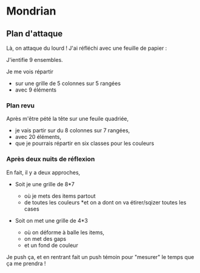 # Mondrian

## Plan d'attaque

Là, on attaque du lourd ! J'ai réfléchi avec une feuille de papier :

J'ientifie 9 ensembles.

Je me vois répartir 
 * sur une grille de 5 colonnes sur 5 rangées
 * avec 9 éléments

### Plan revu

Après m'être pété la tête sur une feuile quadriée, 

* je vais partir sur du 8 colonnes sur 7 rangées, 
* avec 20 éléments, 
* que je pourrais répartir en six classes pour les couleurs  

### Après deux nuits de réflexion

En fait, il y a deux approches,

* Soit je une grille de 8*7  
    * où je mets des items partout
    * de toutes les couleurs
    *et on a dont on va étirer/sqizer toutes les cases

* Soit on met une grille de 4*3 
    * où on déforme à balle les items, 
    * on met des gaps 
    * et un fond de couleur 

Je push ça, et en rentrant fait un push témoin pour "mesurer" le temps que ça me prendra !